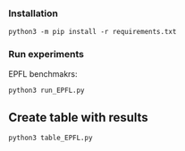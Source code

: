 ### Installation

```
python3 -m pip install -r requirements.txt
```

### Run experiments

EPFL benchmakrs: 

```
python3 run_EPFL.py
```

## Create table with results 

```
python3 table_EPFL.py
```